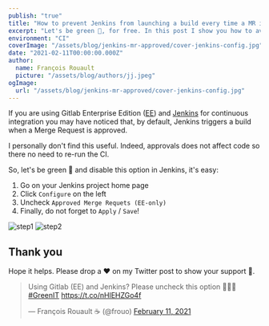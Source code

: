 ```yaml
---
publish: "true"
title: "How to prevent Jenkins from launching a build every time a MR is approved"
excerpt: "Let's be green 🌳, for free. In this post I show you how to avoid an unnecessary launch of your CI."
environment: "CI"
coverImage: "/assets/blog/jenkins-mr-approved/cover-jenkins-config.jpg"
date: "2021-02-11T00:00:00.000Z"
author:
  name: François Rouault
  picture: "/assets/blog/authors/jj.jpeg"
ogImage:
  url: "/assets/blog/jenkins-mr-approved/cover-jenkins-config.jpg"
---
```


If you are using Gitlab Enterprise Edition ([EE](https://about.gitlab.com/install/ce-or-ee/)) and [Jenkins](https://www.jenkins.io/) for continuous integration you may have noticed that, by default, Jenkins triggers a build when a Merge Request is approved.

I personally don't find this useful. Indeed, approvals does not affect code so there no need to re-run the CI.

So, let's be green 🌱 and disable this option in Jenkins, it's easy:

1. Go on your Jenkins project home page
2. Click `Configure` on the left
3. Uncheck `Approved Merge Requets (EE-only)`
4. Finally, do not forget to `Apply` / `Save`!

![step1](/assets/blog/jenkins-mr-approved/jenkins-step1.png)
![step2](/assets/blog/jenkins-mr-approved/jenkins-step2.png)

## Thank you

Hope it helps. Please drop a ❤️ on my Twitter post to show your support 🙏.

<blockquote data-theme="dark" class="twitter-tweet"><p lang="en" dir="ltr">Using Gitlab (EE) and Jenkins? Please uncheck this option 🙏🏻🌱 <a href="https://twitter.com/hashtag/GreenIT?src=hash&amp;ref_src=twsrc%5Etfw">#GreenIT</a> <a href="https://t.co/nHlEHZGo4f">https://t.co/nHlEHZGo4f</a></p>&mdash; François Rouault ☕️ (@frouo) <a href="https://twitter.com/frouo/status/1359970384708325378?ref_src=twsrc%5Etfw">February 11, 2021</a></blockquote> <script async src="https://platform.twitter.com/widgets.js" charset="utf-8"></script>
